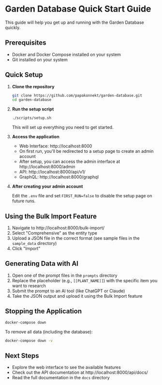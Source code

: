 # Garden Database Quick Start Guide

This guide will help you get up and running with the Garden Database quickly.

## Prerequisites

- Docker and Docker Compose installed on your system
- Git installed on your system

## Quick Setup

1. **Clone the repository**

   ```bash
   git clone https://github.com/papakonnekt/garden-database.git
   cd garden-database
   ```

2. **Run the setup script**

   ```bash
   ./scripts/setup.sh
   ```

   This will set up everything you need to get started.

3. **Access the application**

   - Web Interface: http://localhost:8000
   - On first run, you'll be redirected to a setup page to create an admin account
   - After setup, you can access the admin interface at http://localhost:8000/admin
   - API: http://localhost:8000/api/v1/
   - GraphQL: http://localhost:8000/graphql

4. **After creating your admin account**

   Edit the `.env` file and set `FIRST_RUN=false` to disable the setup page on future runs.

## Using the Bulk Import Feature

1. Navigate to http://localhost:8000/bulk-import/
2. Select "Comprehensive" as the entity type
3. Upload a JSON file in the correct format (see sample files in the `sample_data` directory)
4. Click "Import"

## Generating Data with AI

1. Open one of the prompt files in the `prompts` directory
2. Replace the placeholder (e.g., `[[PLANT_NAME]]`) with the specific item you want to research
3. Submit the prompt to an AI tool (like ChatGPT or Claude)
4. Take the JSON output and upload it using the Bulk Import feature

## Stopping the Application

```bash
docker-compose down
```

To remove all data (including the database):

```bash
docker-compose down -v
```

## Next Steps

- Explore the web interface to see the available features
- Check out the API documentation at http://localhost:8000/api/docs/
- Read the full documentation in the `docs` directory
